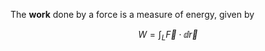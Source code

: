 The **work** done by a force is a measure of energy, given by

$$
W = \int_L \vec{F} \cdot \dd{\vec{r}}
$$
